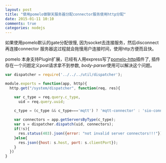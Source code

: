 ```yaml
---
layout: post
title: "使用pomelo做聊天服务器分配connector服务使用http分配"
date: 2015-01-11 10:10
comments: true
categories: nodejs
---
```


如果使用pomelo默认的gate分配很慢, 因为socket去连接服务，然后disconnect再连接connector
服务器这过程就会拖慢用户连接时间，使用http方便而且快。

pomelo 本身支持Plugin扩展，已经有人用express写了[pomelo-http](https://github.com/pipi32167/pomelo-http-plugin)插件了, 插件存在一个问题定义post请求拿不到参数, *body-parser*使用可以解决这个问题。

```js
var dispatcher = require('../../../util/dispatcher');

module.exports = function(app, http){
  http.get("/system/dispatcher", function(req, res){

    var c_type = req.query.c_type,
      uid = req.query.uuid;

    c_type = (c_type && c_type==='mqtt') ? 'mqtt-connector' : 'sio-connector'
    
    var connectors = app.getServersByType(c_type);
    var s = dispatcher.dispatch(uid, connectors);
    if(!s){
      res.status(403).json({error: "not invalid server connectors!!!"})
    }else{
      res.json({host: s.host, port: s.clientPort});
    }
  })
}
```
